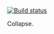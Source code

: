 
[![Build status](https://ci.appveyor.com/api/projects/status/0h2b0sykbedk063b?svg=true)](https://ci.appveyor.com/project/Stanislav-Pronkin/ahj-9-animation)

Collapse.

